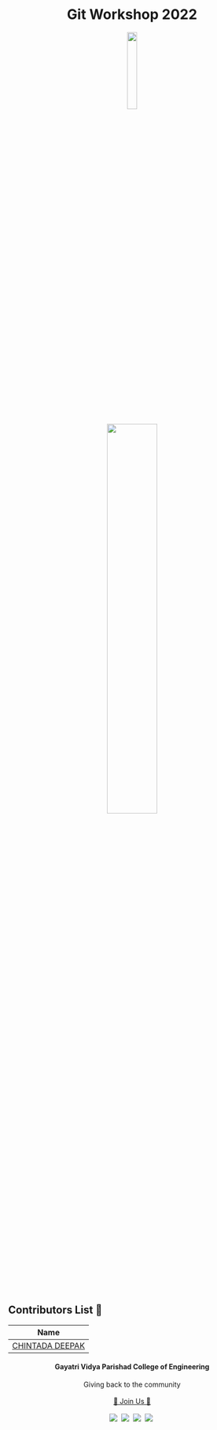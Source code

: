 <h1 align="center">Git Workshop 2022</h1>

<p align="center"><img width="20%" src = "https://github.com/gdsc-gvp/.github/blob/main/profile/assets/gdsc-logo-animation.gif"></p>
<p align="center"><img width ="45%" src="https://github.com/gdsc-gvp/.github/blob/main/profile/assets/gdsc.png"></p> 


## Contributors List 💖

| Name |
|------|
|[CHINTADA DEEPAK](https://github.com/chintadadeepak)|





<h4 align="center">Gayatri Vidya Parishad College of Engineering</h4>


<p align="center">
  Giving back to the community
  <br><br>
  <a href="https://gdsc.community.dev/gayatri-vidya-parishad-college-of-engineering-visakhapatnam/">🚀 Join Us 🚀</a>
  <br> <br>
  <a href="https://discord.com/invite/NkkTXYShTy"><img src="https://img.icons8.com/office/30/000000/discord-logo.png"/></a>&nbsp;
  <a href="https://twitter.com/gdsc_gvp"><img src="https://img.icons8.com/office/30/000000/twitter.png"/></a>&nbsp;
  <a href="https://www.linkedin.com/company/gdsc-gvp"><img src="https://img.icons8.com/office/30/000000/linkedin.png"/></a>&nbsp;
   <a href="https://www.instagram.com/gdsc_gvp/"><img src="https://img.icons8.com/office/30/000000/instagram-new.png"/></a>&nbsp;
</p>
